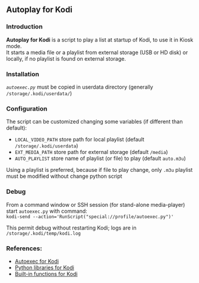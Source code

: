 ## **Autoplay for Kodi**


### Introduction

**Autoplay for Kodi** is a script to play a list at startup of Kodi, to use it in Kiosk mode.  
It starts a media file or a playlist from external storage (USB or HD disk) or locally, if no playlist is found on external storage.  


### Installation

*`autoexec.py`* must be copied in userdata directory (generally `/storage/.kodi/userdata/`)


### Configuration

The script can be customized changing some variables (if different than default):

* `LOCAL_VIDEO_PATH` store path for local playlist (default `/storage/.kodi/userdata`)
* `EXT_MEDIA_PATH` store path for external storage (default `/media`)
* `AUTO_PLAYLIST` store name of playlist (or file) to play (default `auto.m3u`)

Using a playlist is preferred, because if file to play change, only `.m3u` playlist must be modified without change  python script


### Debug

From a command window or SSH session (for stand-alone media-player) start `autoexec.py` with command:  
`kodi-send --action='RunScript("special://profile/autoexec.py")'`
  
This permit debug without restarting Kodi; logs are in `/storage/.kodi/temp/kodi.log`


### References:
* [Autoexec for Kodi](https://kodi.wiki/view/Autoexec.py)
* [Python libraries for Kodi](https://codedocs.xyz/xbmc/xbmc/group__python.html)
* [Built-in functions for Kodi](https://kodi.wiki/view/List_of_built-in_functions)
